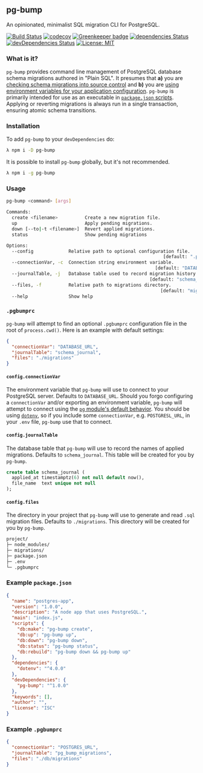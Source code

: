 pg-bump
--

An opinionated, minimalist SQL migration CLI for PostgreSQL.

[![Build Status](https://travis-ci.org/thebearingedge/pg-bump.svg?branch=master)](https://travis-ci.org/thebearingedge/pg-bump)
[![codecov](https://codecov.io/gh/thebearingedge/pg-bump/branch/master/graph/badge.svg)](https://codecov.io/gh/thebearingedge/pg-bump)
[![Greenkeeper badge](https://badges.greenkeeper.io/thebearingedge/pg-bump.svg)](https://greenkeeper.io/)
[![dependencies Status](https://david-dm.org/thebearingedge/pg-bump/status.svg)](https://david-dm.org/thebearingedge/pg-bump)
[![devDependencies Status](https://david-dm.org/thebearingedge/pg-bump/dev-status.svg)](https://david-dm.org/thebearingedge/pg-bump?type=dev)
[![License: MIT](https://img.shields.io/badge/License-MIT-yellow.svg)](https://opensource.org/licenses/MIT)

### What is it?

`pg-bump` provides command line management of PostgreSQL database schema migrations authored in "Plain SQL". It presumes that **a)** you are [checking schema migrations into source control](https://blog.codinghorror.com/get-your-database-under-version-control/) and **b)** you are [using environment variables for your application configuration](https://12factor.net/config). `pg-bump` is primarily intended for use as an executable in [`package.json` scripts](https://docs.npmjs.com/misc/scripts). Applying or reverting migrations is always run in a single transaction, ensuring atomic schema transitions.

### Installation

To add `pg-bump` to your `devDependencies` do:

```bash
λ npm i -D pg-bump
```

It is possible to install `pg-bump` globally, but it's not recommended.

```bash
λ npm i -g pg-bump
```

### Usage

```bash
pg-bump <command> [args]

Commands:
  create <filename>          Create a new migration file.
  up                         Apply pending migrations.
  down [--to|-t <filename>]  Revert applied migrations.
  status                     Show pending migrations

Options:
  --config             Relative path to optional configuration file.
                                                          [default: ".pgbumprc"]
  --connectionVar, -c  Connection string environment variable.
                                                       [default: "DATABASE_URL"]
  --journalTable, -j   Database table used to record migration history.
                                                     [default: "schema_journal"]
  --files, -f          Relative path to migrations directory.
                                                         [default: "migrations"]
  --help               Show help                                       [boolean]
```

### `.pgbumprc`

`pg-bump` will attempt to find an optional `.pgbumprc` configuration file in the root of `process.cwd()`. Here is an example with default settings:

```json
{
  "connectionVar": "DATABASE_URL",
  "journalTable": "schema_journal",
  "files": "./migrations"
}
```

#### `config.connectionVar`

The environment variable that `pg-bump` will use to connect to your PostgreSQL server. Defaults to `DATABASE_URL`. Should you forgo configuring a `connectionVar` and/or exporting an environment variable, `pg-bump` will attempt to connect using the [`pg` module's default behavior](https://github.com/brianc/node-postgres/wiki/Client#new-client-client). You should be using [`dotenv`](https://www.npmjs.com/package/dotenv), so if you include some `connectionVar`, e.g. `POSTGRESL_URL`, in your `.env` file, `pg-bump` use that to connect.

#### `config.journalTable`

The database table that `pg-bump` will use to record the names of applied migrations. Defaults to `schema_journal`. This table will be created for you by `pg-bump`.

```sql
create table schema_journal (
  applied_at timestamptz(6) not null default now(),
  file_name  text unique not null
);
```

#### `config.files`

The directory in your project that `pg-bump` will use to generate and read `.sql` migration files. Defaults to `./migrations`. This directory will be created for you by `pg-bump`.

```bash
project/
├─ node_modules/
├─ migrations/
├─ package.json
├─ .env
└─ .pgbumprc
```

### Example `package.json`

```json
{
  "name": "postgres-app",
  "version": "1.0.0",
  "description": "A node app that uses PostgreSQL.",
  "main": "index.js",
  "scripts": {
    "db:make": "pg-bump create",
    "db:up": "pg-bump up",
    "db:down": "pg-bump down",
    "db:status": "pg-bump status",
    "db:rebuild": "pg-bump down && pg-bump up"
  },
  "dependencies": {
    "dotenv": "^4.0.0"
  },
  "devDependencies": {
    "pg-bump": "^1.0.0"
  },
  "keywords": [],
  "author": "",
  "license": "ISC"
}
```

### Example `.pgbumprc`

```json
{
  "connectionVar": "POSTGRES_URL",
  "journalTable": "pg_bump_migrations",
  "files": "./db/migrations"
}
```
